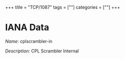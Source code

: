 +++
title = "TCP/1087"
tags = [""]
categories = [""]
+++

# IANA Data

_Name:_ cplscrambler-in

_Description:_ CPL Scrambler Internal

